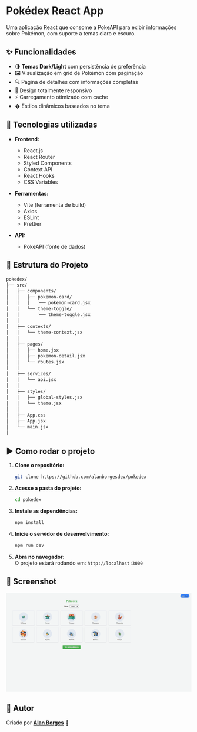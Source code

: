 # Pokédex React App

Uma aplicação React que consome a PokeAPI para exibir informações sobre Pokémon, com suporte a temas claro e escuro.

## ✨ Funcionalidades

- 🌗 **Temas Dark/Light** com persistência de preferência
- 🖼️ Visualização em grid de Pokémon com paginação
- 🔍 Página de detalhes com informações completas
- 📱 Design totalmente responsivo
- ⚡ Carregamento otimizado com cache
- � Estilos dinâmicos baseados no tema

## 🚀 Tecnologias utilizadas

- **Frontend:**
  - React.js
  - React Router
  - Styled Components
  - Context API
  - React Hooks
  - CSS Variables

- **Ferramentas:**
  - Vite (ferramenta de build)
  - Axios
  - ESLint
  - Prettier

- **API:**
  - PokeAPI (fonte de dados)

## 📁 Estrutura do Projeto

```
pokedex/
├── src/
│   ├── components/
│   │   ├── pokemon-card/
│   │   │   └── pokemon-card.jsx
│   │   └── theme-toggle/
│   │       └── theme-toggle.jsx
│   │
│   ├── contexts/
│   │   └── theme-context.jsx
│   │
│   ├── pages/
│   │   ├── home.jsx
│   │   ├── pokemon-detail.jsx
│   │   └── routes.jsx
│   │
│   ├── services/
│   │   └── api.jsx
│   │
│   ├── styles/
│   │   ├── global-styles.jsx
│   │   └── theme.jsx
│   │
│   ├── App.css
│   ├── App.jsx
│   └── main.jsx
│
```
## ▶️ Como rodar o projeto  

1. **Clone o repositório:**  
   ```bash
   git clone https://github.com/alanborgesdev/pokedex
   ```
2. **Acesse a pasta do projeto:**  
   ```bash
   cd pokedex
   ```
3. **Instale as dependências:**  
   ```bash
   npm install
   ```
4. **Inicie o servidor de desenvolvimento:**  
   ```bash
   npm run dev
   ```
5. **Abra no navegador:**  
   O projeto estará rodando em: `http://localhost:3000`

## 📸 Screenshot



![Preview do Pokedex](./src/images/preview.gif)

## 💎 Autor

Criado por **[Alan Borges](https://github.com/alanborgesdev)** 🚀
